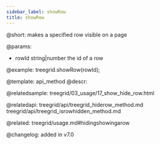 ```yaml
---
sidebar_label: showRow
title: showRow
---          
```


@short: makes a specified row visible on a page


@params:
- rowId	    string|number   the id of a row




@example:
treegrid.showRow(rowId);


@template: api_method
@descr:


@relatedsample: treegrid/03_usage/17_show_hide_row.html

@relatedapi: 
treegrid/api/treegrid_hiderow_method.md
treegrid/api/treegrid_isrowhidden_method.md

@related: treegrid/usage.md#hidingshowingarow

@changelog:
added in v7.0

